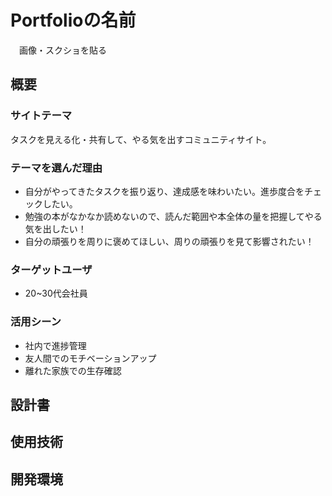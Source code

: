# Portfolioの名前
　画像・スクショを貼る

## 概要
### サイトテーマ
タスクを見える化・共有して、やる気を出すコミュニティサイト。

### テーマを選んだ理由
- 自分がやってきたタスクを振り返り、達成感を味わいたい。進歩度合をチェックしたい。
- 勉強の本がなかなか読めないので、読んだ範囲や本全体の量を把握してやる気を出したい！
- 自分の頑張りを周りに褒めてほしい、周りの頑張りを見て影響されたい！

### ターゲットユーザ
- 20~30代会社員

### 活用シーン
- 社内で進捗管理
- 友人間でのモチベーションアップ
- 離れた家族での生存確認


## 設計書

## 使用技術

## 開発環境

